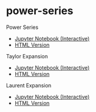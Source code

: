 # power-series
Power Series
- [Jupyter Notebook (Interactive)](https://github.com/easai/power-series/blob/main/power-series.ipynb)
- [HTML Version](https://easai.github.io/power-series/power-series.html)

Taylor Expansion
- [Jupyter Notebook (Interactive)](https://github.com/easai/power-series/blob/main/taylor.ipynb)
- [HTML Version](https://easai.github.io/power-series/taylor.html)

Laurent Expansion
- [Jupyter Notebook (Interactive)](https://github.com/easai/power-series/blob/main/laurent.ipynb)
- [HTML Version](https://easai.github.io/power-series/laurent.html)
